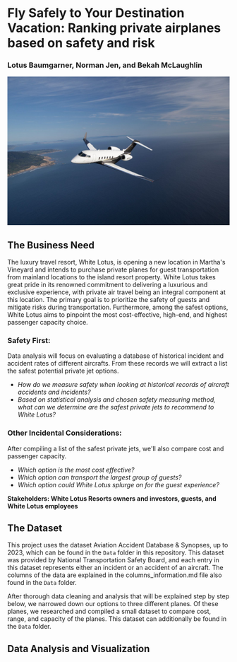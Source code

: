 # Fly Safely to Your Destination Vacation: Ranking private airplanes based on safety and risk
### Lotus Baumgarner, Norman Jen, and Bekah McLaughlin

<p align="center">
  <img src = "https://github.com/Bekahlmc/Ranking-Safest-Private-Planes/blob/Bekah/Images/private_jet.jpeg">
</p> 

## The Business Need

The luxury travel resort, White Lotus, is opening a new location in Martha's Vineyard and intends to purchase private planes for guest transportation from mainland locations to the island resort property. White Lotus takes great pride in its renowned commitment to delivering a luxurious and exclusive experience, with private air travel being an integral component at this location. The primary goal is to prioritize the safety of guests and mitigate risks during transportation. Furthermore, among the safest options, White Lotus aims to pinpoint the most cost-effective, high-end, and highest passenger capacity choice.

### Safety First:
Data analysis will focus on evaluating a database of historical incident and accident rates of different aircrafts. From these records we will extract a list the safest potential private jet options.
  - *How do we measure safety when looking at historical records of aircraft accidents and incidents?*
  - *Based on statistical analysis and chosen safety measuring method, what can we determine are the safest private jets to recommend to White Lotus?*

### Other Incidental Considerations:
After compiling a list of the safest private jets, we'll also compare cost and passenger capacity.
  - *Which option is the most cost effective?*
  - *Which option can transport the largest group of guests?*
  - *Which option could White Lotus splurge on for the guest experience?*

**Stakeholders: White Lotus Resorts owners and investors, guests, and White Lotus employees**

## The Dataset

This project uses the dataset Aviation Accident Database & Synopses, up to 2023, which can be found in the `Data` folder in this repository. This dataset was provided by National Transportation Safety Board, and each entry in this dataset represents either an incident or an accident of an aircraft. The columns of the data are explained in the columns_information.md file also found in the `Data` folder.

After thorough data cleaning and analysis that will be explained step by step below, we narrowed down our options to three different planes. Of these planes, we researched and compiled a small dataset to compare cost, range, and capacity of the planes. This dataset can additionally be found in the `Data` folder. 

## Data Analysis and Visualization 
